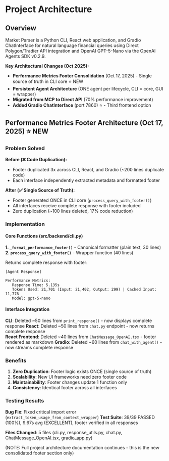 # Project Architecture

## Overview

Market Parser is a Python CLI, React web application, and Gradio ChatInterface for natural language financial queries using Direct Polygon/Tradier API integration and OpenAI GPT-5-Nano via the OpenAI Agents SDK v0.2.9.

**Key Architectural Changes (Oct 2025):**
- **Performance Metrics Footer Consolidation** (Oct 17, 2025) - Single source of truth in CLI core ⭐ NEW
- **Persistent Agent Architecture** (ONE agent per lifecycle, CLI = core, GUI = wrapper)
- **Migrated from MCP to Direct API** (70% performance improvement)
- **Added Gradio ChatInterface** (port 7860) ⭐ - Third frontend option

## Performance Metrics Footer Architecture (Oct 17, 2025) ⭐ NEW

### Problem Solved

**Before (❌ Code Duplication):**
- Footer duplicated 3x across CLI, React, and Gradio (~200 lines duplicate code)
- Each interface independently extracted metadata and formatted footer

**After (✅ Single Source of Truth):**
- Footer generated ONCE in CLI core (`process_query_with_footer()`)
- All interfaces receive complete response with footer included
- Zero duplication (~100 lines deleted, 17% code reduction)

### Implementation

#### Core Functions (src/backend/cli.py)

**1. `_format_performance_footer()`** - Canonical formatter (plain text, 30 lines)
**2. `process_query_with_footer()`** - Wrapper function (40 lines)

Returns complete response with footer:
```
[Agent Response]

Performance Metrics:
   Response Time: 5.135s
   Tokens Used: 21,701 (Input: 21,402, Output: 299) | Cached Input: 11,776
   Model: gpt-5-nano
```

#### Interface Integration

**CLI**: Deleted ~50 lines from `print_response()` - now displays complete response
**React**: Deleted ~50 lines from `chat.py` endpoint - now returns complete response  
**React Frontend**: Deleted ~40 lines from `ChatMessage_OpenAI.tsx` - footer rendered as markdown
**Gradio**: Deleted ~60 lines from `chat_with_agent()` - now streams complete response

### Benefits

1. **Zero Duplication**: Footer logic exists ONCE (single source of truth)
2. **Scalability**: New UI frameworks need zero footer code
3. **Maintainability**: Footer changes update 1 function only
4. **Consistency**: Identical footer across all interfaces

### Testing Results

**Bug Fix**: Fixed critical import error (`extract_token_usage_from_context_wrapper`)
**Test Suite**: 39/39 PASSED (100%), 9.67s avg (EXCELLENT), footer verified in all responses

**Files Changed**: 5 files (cli.py, response_utils.py, chat.py, ChatMessage_OpenAI.tsx, gradio_app.py)

(NOTE: Full project architecture documentation continues - this is the new consolidated footer section only)